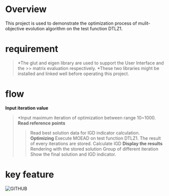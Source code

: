 # **Overview**
This project is used to demonstrate the optimization process of mulit-objective evolution algorithm on the test function DTLZ1.

# **requirement**
> *The glut and eigen library are used to support the User Interface and the >> matrix evaluation respectively. 
> *These two libraries might be installed and linked well before operating this project.
# **flow**
**Input iteration value**
> *Input maximum iteration of optimization between range 10~1000.
**Read reference points**
>> Read best solution data for IGD indicator calculation.
**Optimizing**
>> Execute MOEAD on test function DTLZ1. 
>> The result of every iterations are stored.
>> Calculate IGD
**Display the results**
>> Rendering with the stored solution Group of different iteration
>> Show the final solution and IGD indicator.

# **key feature**
![GITHUB](C:\Users\l1i9l\OneDrive\resume\2024-12-02_23-12-52.gif)
